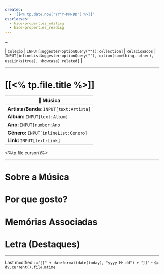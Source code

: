 ```yaml
---
created:
  - '[[<% tp.date.now("YYYY-MM-DD") %>]]'
cssclasses:
  - hide-properties_editing
  - hide-properties_reading
---
```


~ 

| `Coleção` | `INPUT[suggester(optionQuery("")):collection]`   | `Relacionados` | `INPUT[inlineListSuggester(optionQuery(""), option(something, other),  useLinks(true), showcase):related]`  |

---
# [[<% tp.file.title %>]] 

|🎵 **Música**|
|---|
|**Artista/Banda:** `INPUT[text:Artista]`|
|**Álbum:** `INPUT[text:Album]`|
|**Ano:** `INPUT[number:Ano]`|
|**Gênero:** `INPUT[inlineList:Genero]`|
|**Link:** `INPUT[text:Link]`|

<%tp.file.cursor()%>

---

# Sobre a Música

# Por que gosto?

# Memórias Associadas

# Letra (Destaques)

---

Last modified :   `="[[" + dateformat(date(today), "yyyy-MM-dd") + "]]"` - `$= dv.current().file.mtime`